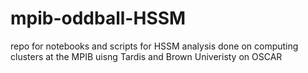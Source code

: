 # mpib-oddball-HSSM

repo for notebooks and scripts for HSSM analysis done on computing clusters at the MPIB uisng Tardis and Brown Univeristy on OSCAR
